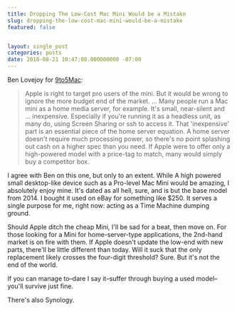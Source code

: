 ```yaml
---
title: Dropping The Low-Cost Mac Mini Would be a Mistake
slug: dropping-the-low-cost-mac-mini-would-be-a-mistake
featured: false


layout: single_post
categories: posts
date: 2018-08-21 10:47:08.000000000 -07:00
---
```


Ben Lovejoy for [9to5Mac](https://9to5mac.com/2018/08/21/mac-mini-opinion/):

>  Apple is right to target pro users of the mini. But it would be wrong to ignore the more budget end of the market.
> …
>  Many people run a Mac mini as a home media server, for example. It's small, near-silent and … inexpensive. Especially if you're running it as a headless unit, as many do, using Screen Sharing or ssh to access it.
> That 'inexpensive' part is an essential piece of the home server equation. A home server doesn't require much processing power, so there's no point splashing out cash on a higher spec than you need. If Apple were to offer only a high-powered model with a price-tag to match, many would simply buy a competitor box.

I agree with Ben on this one, but only to an extent. While A high powered small desktop-like device such as a Pro-level Mac Mini would be amazing, I absolutely enjoy mine. It's dated as all hell, sure, and is but the base model from 2014. I bought it used on eBay for something like $250. It serves a single purpose for me, right now: acting as a Time Machine dumping ground.

Should Apple ditch the cheap Mini, I'll be sad for a beat, then move on. For those looking for a Mini for home-server-type applications, the 2nd-hand market is on fire with them. If Apple doesn't update the low-end with new parts, there'll be little different than today. Will it suck that the only replacement likely crosses the four-digit threshold? Sure. But it's not the end of the world.

If you can manage to–dare I say it–suffer through buying a used model–you'll survive just fine.

There's also Synology.

